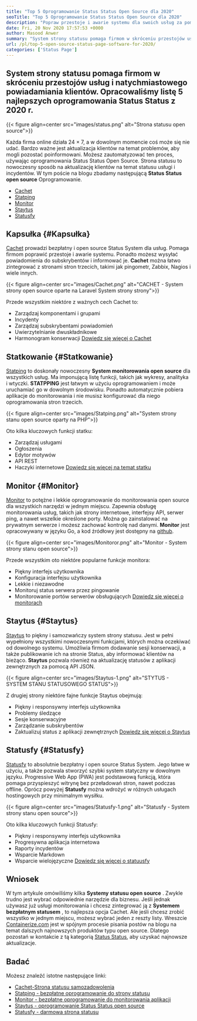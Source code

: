 ```yaml
---
title: "Top 5 Oprogramowanie Status Status Open Source dla 2020" 
seoTitle: "Top 5 Oprogramowanie Status Status Open Source dla 2020" 
description: "Popraw przestoje i awarie systemu dla swoich usług za pomocą systemów stron bezpłatnych i open source. Wyślij powiadomienia, aby zaktualizować klientów." 
date: Fri, 20 Nov 2020 17:57:53 +0000
author: Masood Anwer
summary: "System strony statusu pomaga firmom w skróceniu przestojów usług i natychmiastowego powiadamiania klientów. Opracowaliśmy listę 5 najlepszych oprogramowania Status Status z 2020 r." 
url: /pl/top-5-open-source-status-page-software-for-2020/
categories: ['Status Page']
---
```


## System strony statusu pomaga firmom w skróceniu przestojów usług i natychmiastowego powiadamiania klientów. Opracowaliśmy listę 5 najlepszych oprogramowania Status Status z 2020 r.

{{< figure align=center src="images/status.png" alt="Strona statusu open source">}}

Każda firma online działa 24 × 7, a w dowolnym momencie coś może się nie udać. Bardzo ważne jest aktualizacja klientów na temat problemów, aby mogli pozostać poinformowani. Możesz zautomatyzować ten proces, używając oprogramowania Status Status Open Source. Strona statusu to nowoczesny sposób na aktualizację klientów na temat statusu usługi i incydentów. W tym poście na blogu zbadamy następującą  **Status Status open source**  Oprogramowanie.
  * [Cachet][1]
  * [Statping][2]
  * [Monitor][3]
  * [Staytus][4]
  * [Statusfy][5]

## Kapsułka {#Kapsułka}

[Cachet][6] prowadzi bezpłatny i open source Status System dla usług. Pomaga firmom poprawić przestoje i awarie systemu. Ponadto możesz wysyłać powiadomienia do subskrybentów i informować je.  **Cachet**  można łatwo zintegrować z stronami stron trzecich, takimi jak pingometr, Zabbix, Nagios i wiele innych.

{{< figure align=center src="images/Cachet.png" alt="CACHET - System strony open source oparte na Laravel System strony strony">}}

Przede wszystkim niektóre z ważnych cech Cachet to:
  * Zarządzaj komponentami i grupami
  * Incydenty
  * Zarządzaj subskrybentami powiadomień
  * Uwierzytelnianie dwuskładnikowe
  * Harmonogram konserwacji
[Dowiedz się więcej o Cachet][7]

## Statkowanie {#Statkowanie}

[Statping][8] to doskonały nowoczesny  **System monitorowania open source** dla wszystkich usług. Ma imponującą listę funkcji, takich jak wykresy, analityka i wtyczki. **STATPPING**  jest łatwym w użyciu oprogramowaniem i może uruchamiać go w dowolnym środowisku. Ponadto automatycznie pobiera aplikacje do monitorowania i nie musisz konfigurować dla niego oprogramowania stron trzecich.

{{< figure align=center src="images/Statping.png" alt="System strony stanu open source oparty na PHP">}}

Oto kilka kluczowych funkcji statku:
  * Zarządzaj usługami
  * Ogłoszenia
  * Edytor motywów
  * API REST
  * Haczyki internetowe
[Dowiedz się więcej na temat statku][9]

## Monitor {#Monitor}

[Monitor][10] to potężne i lekkie oprogramowanie do monitorowania open source dla wszystkich narzędzi w jednym miejscu. Zapewnia obsługę monitorowania usług, takich jak strony internetowe, interfejsy API, serwer ping, a nawet wszelkie określone porty. Można go zainstalować na prywatnym serwerze i możesz zachować kontrolę nad danymi.  **Monitor**  jest opracowywany w języku Go, a kod źródłowy jest dostępny na [github][11].

{{< figure align=center src="images/Monitoror.png" alt="Monitor - System strony stanu open source">}}

Przede wszystkim oto niektóre popularne funkcje monitora:
  * Piękny interfejs użytkownika
  * Konfiguracja interfejsu użytkownika
  * Lekkie i niezawodne
  * Monitoruj status serwera przez pingowanie
  * Monitorowanie portów serwerów obsługujących
[Dowiedz się więcej o monitorach][12]

## Staytus {#Staytus}

[Staytus][13] to piękny i samozwańczy system strony statusu. Jest w pełni wypełniony wszystkimi nowoczesnymi funkcjami, których można oczekiwać od dowolnego systemu. Umożliwia firmom dodawanie sesji konserwacji, a także publikowanie ich na stronie Status, aby informować klientów na bieżąco.  **Staytus**  pozwala również na aktualizację statusów z aplikacji zewnętrznych za pomocą API JSON.

{{< figure align=center src="images/Staytus-1.png" alt="STYTUS - SYSTEM STANU STATUSOWEGO STATUS">}}

Z drugiej strony niektóre fajne funkcje Staytus obejmują:
  * Piękny i responsywny interfejs użytkownika
  * Problemy śledzące
  * Sesje konserwacyjne
  * Zarządzanie subskrybentów
  * Zaktualizuj status z aplikacji zewnętrznych
[Dowiedz się więcej o Staytus][14]

## Statusfy {#Statusfy}

[Statusfy][15] to absolutnie bezpłatny i open source Status System. Jego łatwe w użyciu, a także pozwala stworzyć szybki system statyczny w dowolnym języku. Progressive Web App (PWA) jest podstawową funkcją, która pomaga przyspieszyć witrynę bez przeładowań stron, nawet podczas offline. Oprócz powyżej  **Statusfy**  można wdrożyć w różnych usługach hostingowych przy minimalnym wysiłku.

{{< figure align=center src="images/Statusfy-1.png" alt="Statusfy - System strony stanu open source">}}

Oto kilka kluczowych funkcji Statusfy:
  * Piękny i responsywny interfejs użytkownika
  * Progresywna aplikacja internetowa
  * Raporty incydentów
  * Wsparcie Markdown
  * Wsparcie wielojęzyczne
[Dowiedz się więcej o statuusfy][16]

## Wniosek
W tym artykule omówiliśmy kilka  **Systemy statusu open source** . Zwykle trudno jest wybrać odpowiednie narzędzie dla biznesu. Jeśli jednak używasz już usługi monitorowania i chcesz zintegrować ją z **Systemem bezpłatnym statusem**  , to najlepsza opcja Cachet. Ale jeśli chcesz zrobić wszystko w jednym miejscu, możesz wybrać jeden z reszty listy.
Wreszcie [Containerize.com][17] jest w spójnym procesie pisania postów na blogu na temat dalszych najnowszych produktów typu open source. Dlatego pozostań w kontakcie z tą kategorią [Status Status][18], aby uzyskać najnowsze aktualizacje.

## Badać
Możesz znaleźć istotne następujące linki:
  * [Cachet-Strona statusu samozadowolenia][7]
  * [Statping - bezpłatne oprogramowanie do strony statusu][9]
  * [Monitor - bezpłatne oprogramowanie do monitorowania aplikacji][12]
  * [Staytus - oprogramowanie Status Status open source][14]
  * [Statusfy - darmowa strona statusu][16]



 [1]: #Cachet
 [2]: #Statping
 [3]: #Monitoror
 [4]: #Staytus
 [5]: #Statusfy
 [6]: https://cachethq.io/
 [7]: https://products.containerize.com/status/cachet
 [8]: https://statping.com
 [9]: https://products.containerize.com/status/statping
 [10]: https://monitoror.com
 [11]: https://github.com/monitoror/monitoror
 [12]: https://products.containerize.com/status/monitoror
 [13]: https://staytus.co
 [14]: https://products.containerize.com/status/staytus
 [15]: https://marquez.co/statusfy
 [16]: https://products.containerize.com/status/statusfy
 [17]: https://containerize.com
 [18]: https://blog.containerize.com/category/status-page/
